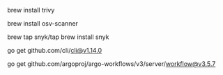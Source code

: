 brew install trivy

brew install osv-scanner

brew tap snyk/tap
brew install snyk

go get github.com/cli/cli@v1.14.0

go get github.com/argoproj/argo-workflows/v3/server/workflow@v3.5.7
